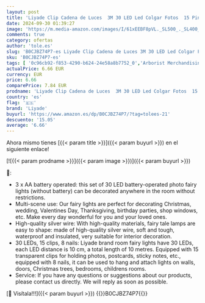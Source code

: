 ```yaml
---
layout: post
title: 'Liyade Clip Cadena de Luces  3M 30 LED Led Colgar Fotos  15 Pinzas  Fotoclips Guirnalda de decoración per Navidad  Habitaciones Bodas Cumpleaños bianco caldo '
date: 2024-09-30 01:39:27
image: 'https://m.media-amazon.com/images/I/61xEEBF8pVL._SL500_._SL400_.jpg'
comments: true
category: ofertas
author: 'tole.es'
slug: 'B0CJBZ74P7-es Liyade Clip Cadena de Luces 3M 30 LED Led Colgar Fotos 15...'
sku: 'B0CJBZ74P7-es'
tags: [ '0c96cb92-f853-4290-b624-24e58a8b7752_0','Arborist Merchandising Root','Custom Stores','Guirnaldas luminosas','Guirnaldas luminosas de exterior-interior','Guirnaldas luminosas de interior','Iluminación','Iluminación LED','Self Service','Special Features Stores','Tienda de Iluminación LED','e37d34a9-178a-4098-be78-ddb28539c2f9_0','liyade','navidad','🇪🇸', ]
actualPrice: 6.66 EUR
currency: EUR
price: 6.66
comparePrice: 7.84 EUR
prodname: 'Liyade Clip Cadena de Luces  3M 30 LED Led Colgar Fotos  15 Pinzas  Fotoclips Guirnalda de decoración per Navidad  Habitaciones Bodas Cumpleaños bianco caldo '
country: 'es'
flag: '🇪🇸'
brand: 'Liyade'
buyurl: 'https://www.amazon.es/dp/B0CJBZ74P7/?tag=tolees-21'
descuento: '15.05'
average: '6.66'
---
```


Ahora mismo tienes [{{< param title >}}]({{< param buyurl >}}) en el siguiente enlace!

[![{{< param prodname >}}]({{< param image >}})]({{< param buyurl >}})

🔎:

- 3 x AA battery operated: this set of 30 LED battery-operated photo fairy lights (without battery) can be decorated anywhere in the room without restrictions.
- Multi-scene use: Our fairy lights are perfect for decorating Christmas, wedding, Valentines Day, Thanksgiving, birthday parties, shop windows, etc. Make every day wonderful for you and your loved ones.
- High-quality silver wire: With high-quality materials, fairy tale lamps are easy to shape: made of high-quality silver wire, soft and tough, waterproof and insulated, very suitable for interior decoration.
- 30 LEDs, 15 clips, 8 nails: Liyade brand room fairy lights have 30 LEDs, each LED distance is 10 cm, a total length of 10 metres. Equipped with 15 transparent clips for holding photos, postcards, sticky notes, etc., equipped with 8 nails, it can be used to hang and attach lights on walls, doors, Christmas trees, bedrooms, childrens rooms.
- Service: If you have any questions or suggestions about our products, please contact us directly. We will reply as soon as possible.

[🛒 Visítala!!!]({{< param buyurl >}})
{{<world>}}B0CJBZ74P7{{</world>}}

